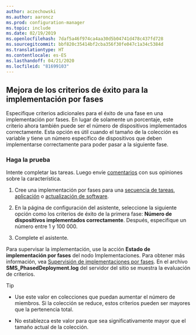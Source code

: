 ```yaml
---
author: aczechowski
ms.author: aaroncz
ms.prod: configuration-manager
ms.topic: include
ms.date: 02/19/2019
ms.openlocfilehash: 7daf5a46f974ca4aa30d5b04741d478c437fd728
ms.sourcegitcommit: bbf820c35414bf2cba356f30fe047c1a34c5384d
ms.translationtype: HT
ms.contentlocale: es-ES
ms.lasthandoff: 04/21/2020
ms.locfileid: "81699103"
---
```

## <a name="improvement-to-phased-deployment-success-criteria"></a><a name="bkmk_pod"></a> Mejora de los criterios de éxito para la implementación por fases
<!--3555946-->

Especifique criterios adicionales para el éxito de una fase en una implementación por fases. En lugar de solamente un porcentaje, este criterio ahora también puede ser el número de dispositivos implementados correctamente. Esta opción es útil cuando el tamaño de la colección es variable y tiene un número específico de dispositivos que deben implementarse correctamente para poder pasar a la siguiente fase.


### <a name="try-it-out"></a>Haga la prueba

Intente completar las tareas. Luego envíe [comentarios](../../../../understand/find-help.md#product-feedback) con sus opiniones sobre la característica.

1. Cree una implementación por fases para una [secuencia de tareas](../../../../../osd/deploy-use/create-phased-deployment-for-task-sequence.md), [aplicación](../../../../../osd/deploy-use/create-phased-deployment-for-task-sequence.md?toc=/sccm/app/toc.json&bc=/sccm/app/breadcrumb/toc.json) o [actualización de software](../../../../../osd/deploy-use/create-phased-deployment-for-task-sequence.md?toc=/sccm/sum/toc.json&bc=/sccm/sum/breadcrumb/toc.json).  

2. En la página de configuración del asistente, seleccione la siguiente opción como los criterios de éxito de la primera fase: **Número de dispositivos implementados correctamente**. Después, especifique un número entre 1 y 100 000.  

3. Complete el asistente.  

Para supervisar la implementación, use la acción **Estado de implementación por fases** del nodo Implementaciones. Para obtener más información, vea [Supervisión de implementaciones por fases](../../../../../osd/deploy-use/manage-monitor-phased-deployments.md#bkmk_monitor). En el archivo **SMS_PhasedDeployment.log** del servidor del sitio se muestra la evaluación de criterios.

> [!Tip]  
> - Use este valor en colecciones que puedan aumentar el número de miembros. Si la colección se reduce, estos criterios pueden ser mayores que la pertenencia total. 
> 
> - No establezca este valor para que sea significativamente mayor que el tamaño actual de la colección.  

